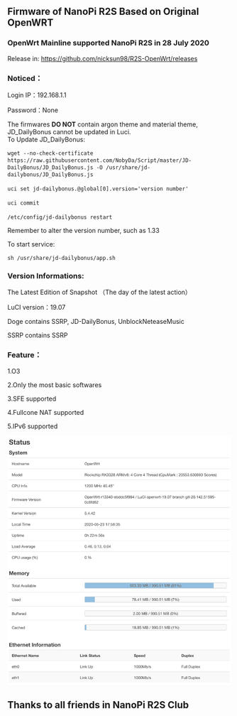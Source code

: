 ## Firmware of NanoPi R2S Based on Original OpenWRT

### OpenWrt Mainline supported NanoPi R2S in 28 July 2020

Release in:
https://github.com/nicksun98/R2S-OpenWrt/releases

### Noticed：
Login IP：192.168.1.1 

Password：None

The firmwares __DO NOT__ contain argon theme and material theme, JD_DailyBonus cannot be updated in Luci.  
To Update JD_DailyBonus:
```
wget --no-check-certificate https://raw.githubusercontent.com/NobyDa/Script/master/JD-DailyBonus/JD_DailyBonus.js -O /usr/share/jd-dailybonus/JD_DailyBonus.js

uci set jd-dailybonus.@global[0].version='version number'

uci commit

/etc/config/jd-dailybonus restart
```
Remember to alter the version number, such as 1.33

To start service:
```
sh /usr/share/jd-dailybonus/app.sh
```

### Version Informations:

The Latest Edition of Snapshot （The day of the latest action）

LuCI version：19.07

Doge contains SSRP, JD-DailyBonus, UnblockNeteaseMusic

SSRP contains SSRP

### Feature：
1.O3

2.Only the most basic softwares

3.SFE supported

4.Fullcone NAT supported

5.IPv6 supported

![](/Screenshots/ss.jpeg)

## Thanks to all friends in NanoPi R2S Club
